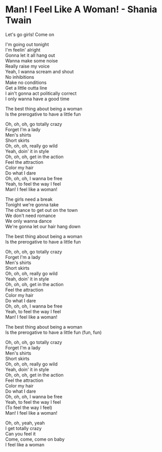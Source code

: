 # Man! I Feel Like A Woman! - Shania Twain

Let's go girls! Come on

I'm going out tonight\
I'm feelin' alright\
Gonna let it all hang out\
Wanna make some noise\
Really raise my voice\
Yeah, I wanna scream and shout\
No inhibitions\
Make no conditions\
Get a little outta line\
I ain't gonna act politically correct\
I only wanna have a good time

The best thing about being a woman\
Is the prerogative to have a little fun

Oh, oh, oh, go totally crazy\
Forget I'm a lady\
Men's shirts\
Short skirts\
Oh, oh, oh, really go wild\
Yeah, doin' it in style\
Oh, oh, oh, get in the action\
Feel the attraction\
Color my hair\
Do what I dare\
Oh, oh, oh, I wanna be free\
Yeah, to feel the way I feel\
Man! I feel like a woman!

The girls need a break\
Tonight we're gonna take\
The chance to get out on the town\
We don't need romance\
We only wanna dance\
We're gonna let our hair hang down

The best thing about being a woman\
Is the prerogative to have a little fun

Oh, oh, oh, go totally crazy\
Forget I'm a lady\
Men's shirts\
Short skirts\
Oh, oh, oh, really go wild\
Yeah, doin' it in style\
Oh, oh, oh, get in the action\
Feel the attraction\
Color my hair\
Do what I dare\
Oh, oh, oh, I wanna be free\
Yeah, to feel the way I feel\
Man! I feel like a woman!

The best thing about being a woman\
Is the prerogative to have a little fun (fun, fun)

Oh, oh, oh, go totally crazy\
Forget I'm a lady\
Men's shirts\
Short skirts\
Oh, oh, oh, really go wild\
Yeah, doin' it in style\
Oh, oh, oh, get in the action\
Feel the attraction\
Color my hair\
Do what I dare\
Oh, oh, oh, I wanna be free\
Yeah, to feel the way I feel\
(To feel the way I feel)\
Man! I feel like a woman!

Oh, oh, yeah, yeah\
I get totally crazy\
Can you feel it\
Come, come, come on baby\
I feel like a woman